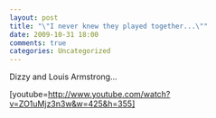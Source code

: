 ```yaml
---
layout: post
title: "\"I never knew they played together...\""
date: 2009-10-31 18:00
comments: true
categories: Uncategorized
---
```

Dizzy and Louis Armstrong...

[youtube=http://www.youtube.com/watch?v=ZO1uMjz3n3w&w=425&h=355]
